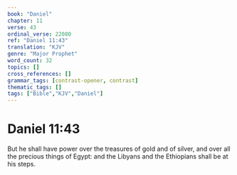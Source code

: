 ```yaml
---
book: "Daniel"
chapter: 11
verse: 43
ordinal_verse: 22080
ref: "Daniel 11:43"
translation: "KJV"
genre: "Major Prophet"
word_count: 32
topics: []
cross_references: []
grammar_tags: [contrast-opener, contrast]
thematic_tags: []
tags: ["Bible","KJV","Daniel"]
---
```


# Daniel 11:43

But he shall have power over the treasures of gold and of silver, and over all the precious things of Egypt: and the Libyans and the Ethiopians shall be at his steps.
